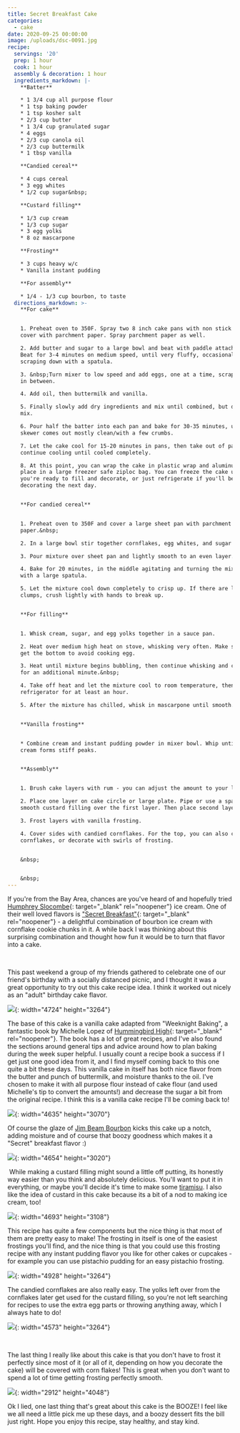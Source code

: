 ```yaml
---
title: Secret Breakfast Cake
categories:
  - cake
date: 2020-09-25 00:00:00
image: /uploads/dsc-0091.jpg
recipe:
  servings: '20'
  prep: 1 hour
  cook: 1 hour
  assembly & decoration: 1 hour
  ingredients_markdown: |-
    **Batter**

    * 1 3/4 cup all purpose flour
    * 1 tsp baking powder
    * 1 tsp kosher salt
    * 2/3 cup butter
    * 1 3/4 cup granulated sugar
    * 4 eggs
    * 2/3 cup canola oil
    * 2/3 cup buttermilk
    * 1 tbsp vanilla

    **Candied cereal**

    * 4 cups cereal
    * 3 egg whites
    * 1/2 cup sugar&nbsp;

    **Custard filling**

    * 1/3 cup cream
    * 1/3 cup sugar
    * 3 egg yolks
    * 8 oz mascarpone

    **Frosting**

    * 3 cups heavy w/c
    * Vanilla instant pudding

    **For assembly**

    * 1/4 - 1/3 cup bourbon, to taste
  directions_markdown: >-
    **For cake**


    1. Preheat oven to 350F. Spray two 8 inch cake pans with non stick spray and
    cover with parchment paper. Spray parchment paper as well.

    2. Add butter and sugar to a large bowl and beat with paddle attachment.
    Beat for 3-4 minutes on medium speed, until very fluffy, occasionally
    scraping down with a spatula.

    3. &nbsp;Turn mixer to low speed and add eggs, one at a time, scraping bowl
    in between.

    4. Add oil, then buttermilk and vanilla.

    5. Finally slowly add dry ingredients and mix until combined, but don't over
    mix.

    6. Pour half the batter into each pan and bake for 30-35 minutes, until a
    skewer comes out mostly clean/with a few crumbs.

    7. Let the cake cool for 15-20 minutes in pans, then take out of pans to
    continue cooling until cooled completely.

    8. At this point, you can wrap the cake in plastic wrap and aluminum foil or
    place in a large freezer safe ziploc bag. You can freeze the cake until
    you're ready to fill and decorate, or just refrigerate if you'll be
    decorating the next day.


    **For candied cereal**


    1. Preheat oven to 350F and cover a large sheet pan with parchment
    paper.&nbsp;

    2. In a large bowl stir together cornflakes, egg whites, and sugar

    3. Pour mixture over sheet pan and lightly smooth to an even layer.

    4. Bake for 20 minutes, in the middle agitating and turning the mix around
    with a large spatula.

    5. Let the mixture cool down completely to crisp up. If there are large
    clumps, crush lightly with hands to break up.


    **For filling**


    1. Whisk cream, sugar, and egg yolks together in a sauce pan.

    2. Heat over medium high heat on stove, whisking very often. Make sure to
    get the bottom to avoid cooking egg.

    3. Heat until mixture begins bubbling, then continue whisking and cooking
    for an additional minute.&nbsp;

    4. Take off heat and let the mixture cool to room temperature, then chill in
    refrigerator for at least an hour.

    5. After the mixture has chilled, whisk in mascarpone until smooth.


    **Vanilla frosting**


    * Combine cream and instant pudding powder in mixer bowl. Whip until the
    cream forms stiff peaks.


    **Assembly**


    1. Brush cake layers with rum - you can adjust the amount to your liking\!

    2. Place one layer on cake circle or large plate. Pipe or use a spatula to
    smooth custard filling over the first layer. Then place second layer on top,

    3. Frost layers with vanilla frosting.

    4. Cover sides with candied cornflakes. For the top, you can also cover with
    cornflakes, or decorate with swirls of frosting.


    &nbsp;


    &nbsp;
---
```


If you're from the Bay Area, chances are you've heard of and hopefully tried [Humphrey Slocombe](https://www.humphryslocombe.com/){: target="_blank" rel="noopener"} ice cream. One of their well loved flavors is ["Secret Breakfast"](https://www.eater.com/2014/1/6/6304553/secret-breakfast-ice-cream-at-humphry-slocombe-in-san-francisco){: target="_blank" rel="noopener"} - a delightful combination of bourbon ice cream with cornflake cookie chunks in it. A while back I was thinking about this surprising combination and thought how fun it would be to turn that flavor into a cake.

&nbsp;

This past weekend a group of my friends gathered to celebrate one of our friend's birthday with a socially distanced picnic, and I thought it was a great opportunity to try out this cake recipe idea. I think it worked out nicely as an "adult" birthday cake flavor.

![](/uploads/dsc-0034.jpg){: width="4724" height="3264"}

The base of this cake is a vanilla cake adapted from "Weeknight Baking", a fantastic book by Michelle Lopez of [Hummingbird High](https://www.hummingbirdhigh.com/){: target="_blank" rel="noopener"}. The book has a lot of great recipes, and I've also found the sections around general tips and advice around how to plan baking during the week super helpful. I usually count a recipe book a success if I get just one good idea from it, and I find myself coming back to this one quite a bit these days. This vanilla cake in itself has both nice flavor from the butter and punch of buttermilk, and moisture thanks to the oil. I've chosen to make it with all purpose flour instead of cake flour (and used Michelle's tip to convert the amounts\!) and decrease the sugar a bit from the original recipe. I think this is a vanilla cake recipe I'll be coming back to\!

![](/uploads/dsc-0035.jpg){: width="4635" height="3070"}

Of course the glaze of [Jim Beam Bourbon](https://www.jimbeam.com/bourbons/jim-beam/)&nbsp;kicks this cake up a notch, adding moisture and of course that boozy goodness which makes it a "Secret" breakfast flavor :)&nbsp;

![](/uploads/dsc-0054.jpg){: width="4654" height="3020"}

&nbsp;While making a custard filling might sound a little off putting, its honestly way easier than you think and absolutely delicious. You'll want to put it in everything, or maybe you'll decide it's time to make some [tiramisu](https://www.badbabybakery.com/tiramisu/). I also like the idea of custard in this cake because its a bit of a nod to making ice cream, too\!

![](/uploads/dsc-0058.jpg){: width="4693" height="3108"}

This recipe has quite a few components but the nice thing is that most of them are pretty easy to make\! The frosting in itself is one of the easiest frostings you'll find, and the nice thing is that you could use this frosting recipe with any instant pudding flavor you like for other cakes or cupcakes - for example you can use pistachio pudding for an easy pistachio frosting.

![](/uploads/dsc-0081.jpg){: width="4928" height="3264"}

The candied cornflakes are also really easy. The yolks left over from the cornflakes later get used for the custard filling, so you're not left searching for recipes to use the extra egg parts or throwing anything away, which I always hate to do\!

![](/uploads/dsc-0115.jpg){: width="4573" height="3264"}

&nbsp;

The last thing I really like about this cake is that you don't have to frost it perfectly since most of it (or all of it, depending on how you decorate the cake) will be covered with corn flakes\! This is great when you don't want to spend a lot of time getting frosting perfectly smooth.

![](/uploads/dsc-0113.jpg){: width="2912" height="4048"}

Ok I lied, one last thing that's great about this cake is the BOOZE\! I feel like we all need a little pick me up these days, and a boozy dessert fits the bill just right. Hope you enjoy this recipe, stay healthy, and stay kind.